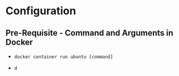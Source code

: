 # Configuration

## Pre-Requisite - Command and Arguments in Docker
- `docker container run ubuntu [command]`

- `d`
